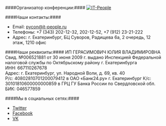 ####Организатор конференции:####
[![IT-People](http://dropbucket.ru/pycon/it-people)](http://www.it-people.ru/)

####Наши контакты:####

- Email: pycon@it-people.ru
- Телефоны: +7 (343) 202-12-32, 202-12-52, +7 (912) 23-21-222
- Адрес: г. Екатеринбург, БЦ Суворов, Радищева 6а, 2 очередь, 12 этаж, 1210 офис


####Наши реквизиты:####
ИП ГЕРАСИМОВИЧ ЮЛИЯ ВЛАДИМИРОВНА  
Свид. №006521881 от 30 июня 2009 г. выдано Инспекцией Федеральной налоговой службы по Октябрьскому району г. Екатеринбурга  
ИНН: 667110267678   
Адрес: г. Екатеринбург, ул. Народной Воли, д. 69, кв. 40  
Р/c: 40802810701200079412 в ОАО «Банк24.ру» г. Екатеринбург 
К/с: 30101810600000000859 в ГРЦ ГУ Банка России по Свердловской обл.  
БИК: 046577859  

####Мы в социальных сетях:####
- [Twitter](https://twitter.com/PyConRu)
- [Facebook](https://www.facebook.com/ruPycon)
- [VK](http://vk.com/pyconru)
